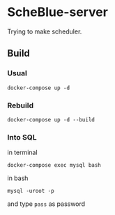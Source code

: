 # ScheBlue-server
Trying to make scheduler.

## Build

### Usual

```
docker-compose up -d
```

### Rebuild

```
docker-compose up -d --build
```

### Into SQL

in terminal

```
docker-compose exec mysql bash
```

in bash

```
mysql -uroot -p
```

and type `pass` as password

